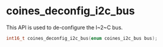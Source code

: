# coines_deconfig_i2c_bus
This API is used to de-configure the I~2~C bus.

```C
int16_t coines_deconfig_i2c_bus(enum coines_i2c_bus bus);
```